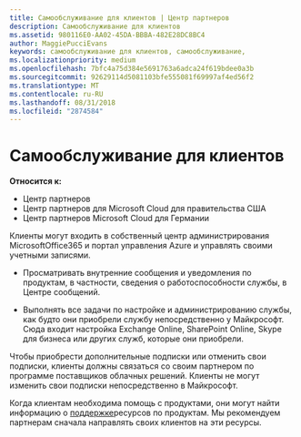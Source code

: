 ```yaml
---
title: Самообслуживание для клиентов | Центр партнеров
description: Самообслуживание для клиентов
ms.assetid: 980116E0-AA02-45DA-BBBA-482E28DC8BC4
author: MaggiePucciEvans
keywords: самообслуживание для клиентов, самообслуживание,
ms.localizationpriority: medium
ms.openlocfilehash: 7bfc4a75d384e5691763a6adca24f619bdee0a3b
ms.sourcegitcommit: 92629114d5081103bfe555081f69997af4ed56f2
ms.translationtype: MT
ms.contentlocale: ru-RU
ms.lasthandoff: 08/31/2018
ms.locfileid: "2874584"
---
```

# <a name="customer-self-support"></a>Самообслуживание для клиентов

**Относится к:**

-  Центр партнеров
-  Центр партнеров для Microsoft Cloud для правительства США
-  Центр партнеров Microsoft Cloud для Германии

Клиенты могут входить в собственный центр администрирования MicrosoftOffice365 и портал управления Azure и управлять своими учетными записями.

-   Просматривать внутренние сообщения и уведомления по продуктам, в частности, сведения о работоспособности службы, в Центре сообщений.

-   Выполнять все задачи по настройке и администрированию службы, как будто они приобрели службу непосредственно у Майкрософт. Сюда входит настройка Exchange Online, SharePoint Online, Skype для бизнеса или других служб, которые они приобрели.

Чтобы приобрести дополнительные подписки или отменить свои подписки, клиенты должны связаться со своим партнером по программе поставщиков облачных решений. Клиенты не могут изменить свои подписки непосредственно в Майкрософт.

Когда клиентам необходима помощь с продуктами, они могут найти информацию о [поддержке](https://partnercenter.microsoft.com/partner/support)ресурсов по продуктам. Мы рекомендуем партнерам сначала направлять своих клиентов на эти ресурсы.

 

 



